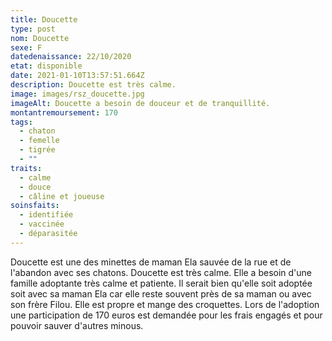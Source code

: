 ```yaml
---
title: Doucette
type: post
nom: Doucette
sexe: F
datedenaissance: 22/10/2020
etat: disponible
date: 2021-01-10T13:57:51.664Z
description: Doucette est très calme.
image: images/rsz_doucette.jpg
imageAlt: Doucette a besoin de douceur et de tranquillité.
montantremoursement: 170
tags:
  - chaton
  - femelle
  - tigrée
  - ""
traits:
  - calme
  - douce
  - câline et joueuse
soinsfaits:
  - identifiée
  - vaccinée
  - déparasitée
---
```

Doucette est une des minettes de maman Ela sauvée de la rue et de l'abandon avec ses chatons. Doucette est très calme. Elle a besoin d'une famille adoptante très calme et patiente. Il serait bien qu'elle soit adoptée soit avec sa maman Ela car elle reste souvent près de sa maman ou avec son frère Filou. Elle est propre et mange des croquettes. Lors de l'adoption une participation de 170 euros est demandée pour les frais engagés et pour pouvoir sauver d'autres minous.